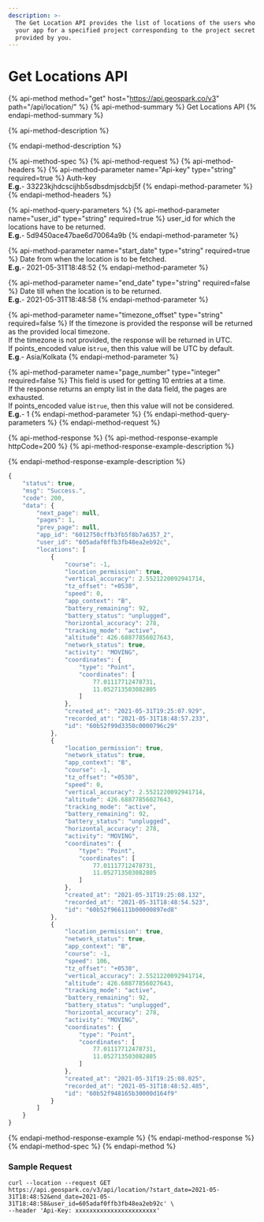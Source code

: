 ```yaml
---
description: >-
  The Get Location API provides the list of locations of the users who are using
  your app for a specified project corresponding to the project secret API key
  provided by you.
---
```


# Get Locations API

{% api-method method="get" host="https://api.geospark.co/v3" path="/api/location/" %}
{% api-method-summary %}
Get Locations API
{% endapi-method-summary %}

{% api-method-description %}

{% endapi-method-description %}

{% api-method-spec %}
{% api-method-request %}
{% api-method-headers %}
{% api-method-parameter name="Api-key" type="string" required=true %}
Auth-key  
**E.g.**- 33223kjhdcscijhb5sdbsdmjsdcbj5f
{% endapi-method-parameter %}
{% endapi-method-headers %}

{% api-method-query-parameters %}
{% api-method-parameter name="user\_id" type="string" required=true %}
user\_id for which the locations have to be returned.  
**E.g.**- 5d9450ace47bae6d70064a9b
{% endapi-method-parameter %}

{% api-method-parameter name="start\_date" type="string" required=true %}
Date from when the location is to be fetched.  
**E.g.**- 2021-05-31T18:48:52
{% endapi-method-parameter %}

{% api-method-parameter name="end\_date" type="string" required=false %}
Date till when the location is to be returned.  
**E.g.**- 2021-05-31T18:48:58
{% endapi-method-parameter %}

{% api-method-parameter name="timezone\_offset" type="string" required=false %}
 If the timezone is provided the response will be returned as the provided local timezone.  
If the timezone is not provided, the response will be returned in UTC.  
If points\_encoded value is`true`, then this value will be UTC by default.  
**E.g**.- Asia/Kolkata
{% endapi-method-parameter %}

{% api-method-parameter name="page\_number" type="integer" required=false %}
This field is used for getting 10 entries at a time.   
If the response returns an empty list in the data field, the pages are exhausted.   
If points\_encoded value is`true`, then this value will not be considered.  
**E.g.**- 1
{% endapi-method-parameter %}
{% endapi-method-query-parameters %}
{% endapi-method-request %}

{% api-method-response %}
{% api-method-response-example httpCode=200 %}
{% api-method-response-example-description %}

{% endapi-method-response-example-description %}

```javascript
{
    "status": true,
    "msg": "Success.",
    "code": 200,
    "data": {
        "next_page": null,
        "pages": 1,
        "prev_page": null,
        "app_id": "6012750cffb3fb5f8b7a6357_2",
        "user_id": "605adaf0ffb3fb48ea2eb92c",
        "locations": [
            {
                "course": -1,
                "location_permission": true,
                "vertical_accuracy": 2.5521220092941714,
                "tz_offset": "+0530",
                "speed": 0,
                "app_context": "B",
                "battery_remaining": 92,
                "battery_status": "unplugged",
                "horizontal_accuracy": 278,
                "tracking_mode": "active",
                "altitude": 426.68877856027643,
                "network_status": true,
                "activity": "MOVING",
                "coordinates": {
                    "type": "Point",
                    "coordinates": [
                        77.01117712478731,
                        11.052713503082805
                    ]
                },
                "created_at": "2021-05-31T19:25:07.929",
                "recorded_at": "2021-05-31T18:48:57.233",
                "id": "60b52f99d3350c0000796c29"
            },
            {
                "location_permission": true,
                "network_status": true,
                "app_context": "B",
                "course": -1,
                "tz_offset": "+0530",
                "speed": 0,
                "vertical_accuracy": 2.5521220092941714,
                "altitude": 426.68877856027643,
                "tracking_mode": "active",
                "battery_remaining": 92,
                "battery_status": "unplugged",
                "horizontal_accuracy": 278,
                "activity": "MOVING",
                "coordinates": {
                    "type": "Point",
                    "coordinates": [
                        77.01117712478731,
                        11.052713503082805
                    ]
                },
                "created_at": "2021-05-31T19:25:08.132",
                "recorded_at": "2021-05-31T18:48:54.523",
                "id": "60b52f966111b00000897ed8"
            },
            {
                "location_permission": true,
                "network_status": true,
                "app_context": "B",
                "course": -1,
                "speed": 106,
                "tz_offset": "+0530",
                "vertical_accuracy": 2.5521220092941714,
                "altitude": 426.68877856027643,
                "tracking_mode": "active",
                "battery_remaining": 92,
                "battery_status": "unplugged",
                "horizontal_accuracy": 278,
                "activity": "MOVING",
                "coordinates": {
                    "type": "Point",
                    "coordinates": [
                        77.01117712478731,
                        11.052713503082805
                    ]
                },
                "created_at": "2021-05-31T19:25:08.025",
                "recorded_at": "2021-05-31T18:48:52.485",
                "id": "60b52f948165b30000d164f9"
            }
        ]
    }
}
```
{% endapi-method-response-example %}
{% endapi-method-response %}
{% endapi-method-spec %}
{% endapi-method %}

### Sample Request

```http
curl --location --request GET https://api.geospark.co/v3/api/location/?start_date=2021-05-31T18:48:52&end_date=2021-05-31T18:48:58&user_id=605adaf0ffb3fb48ea2eb92c' \
--header 'Api-Key: xxxxxxxxxxxxxxxxxxxxxxx'
```

